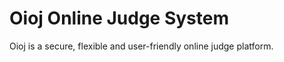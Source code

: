 Oioj Online Judge System
=============================

Oioj is a secure, flexible and user-friendly online judge platform.
